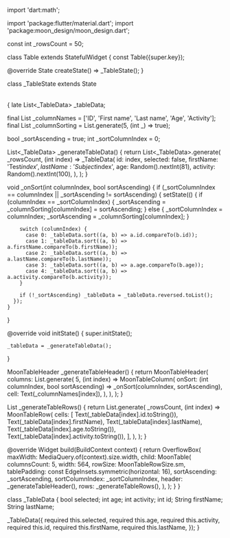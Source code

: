 import 'dart:math';

import 'package:flutter/material.dart';
import 'package:moon_design/moon_design.dart';

const int _rowsCount = 50;

class Table extends StatefulWidget {
  const Table({super.key});

  @override
  State<Table> createState() => _TableState();
}

class _TableState extends State<Table> {
  late List<_TableData> _tableData;

  final List<String> _columnNames = ['ID', 'First name', 'Last name', 'Age', 'Activity'];
  final List<bool> _columnSorting = List.generate(5, (int _) => true);

  bool _sortAscending = true;
  int _sortColumnIndex = 0;

  List<_TableData> _generateTableData() {
    return List<_TableData>.generate(
      _rowsCount,
      (int index) => _TableData(
        id: index,
        selected: false,
        firstName: 'Test$index',
        lastName: 'Subject$index',
        age: Random().nextInt(81),
        activity: Random().nextInt(100),
      ),
    );
  }

  void _onSort(int columnIndex, bool sortAscending) {
    if (_sortColumnIndex == columnIndex || _sortAscending != sortAscending) {
      setState(() {
        if (columnIndex == _sortColumnIndex) {
          _sortAscending = _columnSorting[columnIndex] = sortAscending;
        } else {
          _sortColumnIndex = columnIndex;
          _sortAscending = _columnSorting[columnIndex];
        }

        switch (columnIndex) {
          case 0: _tableData.sort((a, b) => a.id.compareTo(b.id));
          case 1: _tableData.sort((a, b) => a.firstName.compareTo(b.firstName));
          case 2: _tableData.sort((a, b) => a.lastName.compareTo(b.lastName));
          case 3: _tableData.sort((a, b) => a.age.compareTo(b.age));
          case 4: _tableData.sort((a, b) => a.activity.compareTo(b.activity));
        }

        if (!_sortAscending) _tableData = _tableData.reversed.toList();
      });
    }
  }

  @override
  void initState() {
    super.initState();

    _tableData = _generateTableData();
  }

  MoonTableHeader _generateTableHeader() {
    return MoonTableHeader(
      columns: List.generate(
        5,
        (int index) => MoonTableColumn(
          onSort: (int columnIndex, bool sortAscending) => _onSort(columnIndex, sortAscending),
          cell: Text(_columnNames[index]),
        ),
      ),
    );
  }

  List<MoonTableRow> _generateTableRows() {
    return List.generate(
      _rowsCount,
      (int index) => MoonTableRow(
        cells: [
          Text(_tableData[index].id.toString()),
          Text(_tableData[index].firstName),
          Text(_tableData[index].lastName),
          Text(_tableData[index].age.toString()),
          Text(_tableData[index].activity.toString()),
        ],
      ),
    );
  }

  @override
  Widget build(BuildContext context) {
    return OverflowBox(
      maxWidth: MediaQuery.of(context).size.width,
      child: MoonTable(
        columnsCount: 5,
        width: 564,
        rowSize: MoonTableRowSize.sm,
        tablePadding: const EdgeInsets.symmetric(horizontal: 16),
        sortAscending: _sortAscending,
        sortColumnIndex: _sortColumnIndex,
        header: _generateTableHeader(),
        rows: _generateTableRows(),
      ),
    );
  }
}

class _TableData {
  bool selected;
  int age;
  int activity;
  int id;
  String firstName;
  String lastName;

  _TableData({
    required this.selected,
    required this.age,
    required this.activity,
    required this.id,
    required this.firstName,
    required this.lastName,
  });
}
